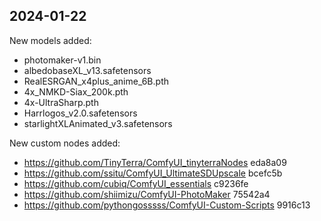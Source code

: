 ## 2024-01-22

New models added:

- photomaker-v1.bin
- albedobaseXL_v13.safetensors
- RealESRGAN_x4plus_anime_6B.pth
- 4x_NMKD-Siax_200k.pth
- 4x-UltraSharp.pth
- Harrlogos_v2.0.safetensors
- starlightXLAnimated_v3.safetensors

New custom nodes added:

- https://github.com/TinyTerra/ComfyUI_tinyterraNodes eda8a09
- https://github.com/ssitu/ComfyUI_UltimateSDUpscale bcefc5b
- https://github.com/cubiq/ComfyUI_essentials c9236fe
- https://github.com/shiimizu/ComfyUI-PhotoMaker 75542a4
- https://github.com/pythongosssss/ComfyUI-Custom-Scripts 9916c13
